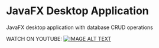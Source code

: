# JavaFX Desktop Application
JavaFX desktop application with database CRUD operations

WATCH ON YOUTUBE:
[![IMAGE ALT TEXT](http://img.youtube.com/vi/5w4OaL_m7Jg/0.jpg)](http://www.youtube.com/watch?v=5w4OaL_m7Jg "JavaFX desktop application (CRUD) with PostgreSQL Database")

